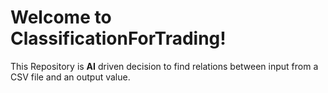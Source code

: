 # Welcome to ClassificationForTrading!

This Repository is **AI** driven decision to find relations between input from a CSV file and an output value.

